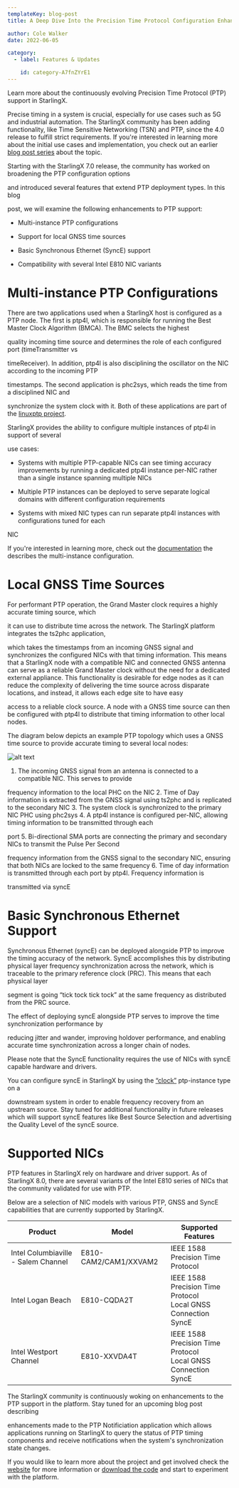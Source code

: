 ```yaml
---
templateKey: blog-post
title: A Deep Dive Into the Precision Time Protocol Configuration Enhancements

author: Cole Walker
date: 2022-06-05

category:
  - label: Features & Updates

    id: category-A7fnZYrE1
---
```

Learn more about the continuously evolving Precision Time Protocol (PTP) support in StarlingX. <!-- more -->

Precise timing in a system is crucial, especially for use cases such as 5G and industrial automation. The StarlingX community has been adding functionality, like Time Sensitive Networking (TSN) and PTP, since the 4.0 release to fulfill strict requirements.  If you're interested in learning more about the initial use cases and implementation, you check out an earlier [blog post series](https://www.starlingx.io/blog/starlingx-ptp-part-1/) about the topic.





Starting with the StarlingX 7.0 release, the community has worked on broadening the PTP configuration options 

and introduced several features that extend PTP deployment types. In this blog 

post, we will examine the following enhancements to PTP support:

- Multi-instance PTP configurations

- Support for local GNSS time sources

- Basic Synchronous Ethernet (SyncE) support

- Compatibility with several Intel E810 NIC variants


# Multi-instance PTP Configurations
There are two applications used when a StarlingX host is configured as a PTP node. The first is 
ptp4l, which is responsible for running the Best Master Clock Algorithm (BMCA). The BMC selects the highest 


quality incoming time source and determines the role of each configured port (timeTransmitter vs 

timeReceiver). In addition, ptp4l is also disciplining the oscillator on the NIC according to the incoming PTP 

timestamps. The second application is phc2sys, which reads the time from a disciplined NIC and 

synchronize the system clock with it. Both of these applications are part of the [linuxptp project](https://linuxptp.sourceforge.net/).


StarlingX provides the ability to configure multiple instances of ptp4l in support of several 

use cases:

- Systems with multiple PTP-capable NICs can see timing accuracy improvements by running a dedicated
ptp4l instance per-NIC rather than a single instance spanning multiple NICs

- Multiple PTP instances can be deployed to serve separate logical domains with different
configuration requirements

- Systems with mixed NIC types can run separate ptp4l instances with configurations tuned for each 

NIC

If you're interested in learning more, check out the [documentation](https://docs.starlingx.io/system_configuration/kubernetes/configuring-ptp-service-using-the-cli.html#ptp-instance-configuration) the describes the multi-instance configuration.



# Local GNSS Time Sources

For performant PTP operation, the Grand Master clock requires a highly accurate timing source, which 

it can use to distribute time across the network. The StarlingX platform integrates the ts2phc application, 

which takes the timestamps from an incoming GNSS signal and synchronizes the configured NICs with 
that timing information. This means that a StarlingX node with a compatible NIC and connected GNSS 
antenna can serve as a reliable Grand Master clock without the need for a dedicated external 
appliance. This functionality is desirable for edge nodes as it can reduce the complexity of 
delivering the time source across disparate locations, and instead, it allows each edge site to have easy 

access to a reliable clock source. A node with a GNSS time source can then be configured with ptp4l
to distribute that timing information to other local nodes.


The diagram below depicts an example PTP topology which uses a GNSS time source to provide accurate 
timing to several local nodes:

![alt text](/img/ptp-t-gm.png)

1. The incoming GNSS signal from an antenna is connected to a compatible NIC. This serves to provide 

frequency information to the local PHC on the NIC
2. Time of Day information is extracted from the GNSS signal using ts2phc and is replicated to the
secondary NIC
3. The system clock is synchronized to the primary NIC PHC using phc2sys
4. A ptp4l instance is configured per-NIC, allowing timing information to be transmitted through each 

port
5. Bi-directional SMA ports are connecting the primary and secondary NICs to transmit the Pulse Per Second

frequency information from the GNSS signal to the secondary NIC, ensuring that both NICs are locked
to the same frequency
6. Time of day information is transmitted through each port by ptp4l. Frequency information is

transmitted via syncE

# Basic Synchronous Ethernet Support
Synchronous Ethernet (syncE) can be deployed alongside PTP to improve the timing accuracy of the 
network. SyncE accomplishes this by distributing physical layer frequency synchronization across the
network, which is traceable to the primary reference clock (PRC). This means that each physical layer

segment is going “tick tock tick tock” at the same frequency as distributed from the PRC source. 

The effect of deploying syncE alongside PTP serves to improve the time synchronization performance by 

reducing jitter and wander, improving holdover performance, and enabling accurate time 
synchronization across a longer chain of nodes.

Please note that the SyncE functionality requires the use of NICs with syncE capable hardware and drivers.


You can configure syncE in StarlingX by using the [“clock”](https://docs.starlingx.io/system_configuration/kubernetes/instance-specific-considerations-d9d9509c79dd.html#clock) ptp-instance type on a 

downstream system in order to enable frequency recovery from an upstream source. Stay tuned for 
additional functionality in future releases which will support syncE features like 
Best Source Selection and advertising the Quality Level of the syncE source.



# Supported NICs
PTP features in StarlingX rely on hardware and driver support. As of StarlingX 8.0, there are 
several variants of the Intel E810 series of NICs that the community validated for use with PTP.


Below are a selection of NIC models with various PTP, GNSS and SyncE capabilities that are currently
supported by StarlingX.

| Product                             | Model                 | Supported Features                                                  |
|-------------------------------------|-----------------------|---------------------------------------------------------------------|
| Intel Columbiaville - Salem Channel | E810-CAM2/CAM1/XXVAM2 | IEEE 1588 Precision Time Protocol                                   |
| Intel Logan Beach                   | E810-CQDA2T           | IEEE 1588 Precision Time Protocol<br>Local GNSS Connection<br>SyncE |
| Intel Westport Channel              | E810-XXVDA4T          | IEEE 1588 Precision Time Protocol<br>Local GNSS Connection<br>SyncE |


The StarlingX community is continuously woking on enhancements to the PTP support in the platform. Stay tuned for an upcoming blog post describing 

enhancements made to the PTP Notificiation application which allows applications running on 
StarlingX to query the status of PTP timing components and receive notifications when the system's 
synchronization state changes.

If you would like to learn more about the project and get involved check the [website](https://www.starlingx.io) for more information or [download the code](https://opendev.org/starlingx) and start to experiment with the platform.